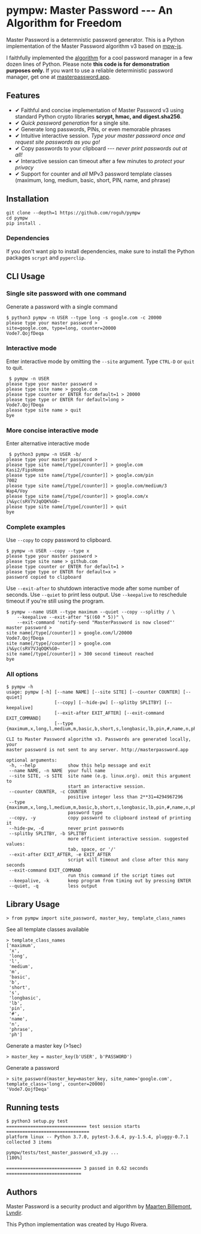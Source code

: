 # pympw: Master Password --- An Algorithm for Freedom

Master Password is a determnistic password generator.
This is a Python implementation of the Master Password algorithm v3 based on 
[mpw-js](https://github.com/tmthrgd/mpw-js).

I faithfully implemented the [algorithm](http://www.masterpasswordapp.com/masterpassword-algorithm.pdf) for a cool password manager in a few dozen lines of Python. Please note **this code is for demonstration purposes only.** If you want to use a reliable deterministic password manager, get one at [masterpassword.app](http://masterpassword.app).

## **Features**

- ✔ Faithful and concise implementation of Master Password v3 using standard Python crypto libraries **scrypt, hmac, and digest.sha256**.
- ✔ *Quick password generation* for a single site.
- ✔ Generate long passwords, PINs, or even memorable phrases 
- ✔ Intuitive interactive session. *Type your master password once and request site passwords as you go!*
- ✔ Copy passwords to your clipboard --- *never print passwords out at all!*
- ✔ Interactive session can timeout after a few minutes to *protect your privacy*
- ✔ Support for counter and *all* MPv3 password template classes (maximum, long, medium, basic, short, PIN, name, and phrase)

## Installation

```
git clone --depth=1 https://github.com/roguh/pympw
cd pympw 
pip install .
```

### Dependencies

If you don't want pip to install dependencies, make sure to install the Python packages `scrypt` and `pyperclip`.

## CLI Usage

### Single site password with one command

Generate a password with a single command

```
$ python3 pympw -n USER --type long -s google.com -c 20000
please type your master password >
site=google.com, type=long, counter=20000
Vode7.QojfDeqa
```

### Interactive mode

Enter interactive mode by omitting the `--site` argument. Type `CTRL-D` or `quit` to quit.

```
 $ pympw -n USER
please type your master password >
please type site name > google.com
please type counter or ENTER for default=1 > 20000
please type type or ENTER for default=long >
Vode7.QojfDeqa
please type site name > quit
bye
```

### More concise interactive mode

Enter alternative interactive mode

```
 $ python3 pympw -n USER -b/
please type your master password >
please type site name[/type[/counter]] > google.com
Kasi2/FipsHonm
please type site name[/type[/counter]] > google.com/pin
7002
please type site name[/type[/counter]] > google.com/medium/3
Wap4/Voy
please type site name[/type[/counter]] > google.com/x
i%&yc(sRV7VJqOQK%G0~
please type site name[/type[/counter]] > quit
bye
```

### Complete examples 

Use `--copy` to copy password to clipboard.

```
$ pympw -n USER --copy --type x
please type your master password >
please type site name > github.com
please type counter or ENTER for default=1 >
please type type or ENTER for default=x >
password copied to clipboard
```

Use `--exit-after` to shutdown interactive mode after some number of seconds.
Use `--quiet` to print less output.
Use `--keepalive` to reschedule timeout if you're still using the program.

```
$ pympw --name USER --type maximum --quiet --copy --splitby / \
    --keepalive --exit-after "$((60 * 5))" \
    --exit-command 'notify-send "MasterPassword is now closed"'
master password >
site name[/type[/counter]] > google.com/l/20000
Vode7.QojfDeqa
site name[/type[/counter]] > google.com
i%&yc(sRV7VJqOQK%G0~
site name[/type[/counter]] > 300 second timeout reached
bye
```

### All options 

```
$ pympw -h
usage: pympw [-h] [--name NAME] [--site SITE] [--counter COUNTER] [--quiet]
                  [--copy] [--hide-pw] [--splitby SPLITBY] [--keepalive]
                  [--exit-after EXIT_AFTER] [--exit-command EXIT_COMMAND]
                  [--type {maximum,x,long,l,medium,m,basic,b,short,s,longbasic,lb,pin,#,name,n,phrase,ph}]

CLI to Master Password algorithm v3. Passwords are generated locally, your
master password is not sent to any server. http://masterpassword.app

optional arguments:
 -h, --help            show this help message and exit
 --name NAME, -n NAME  your full name
 --site SITE, -s SITE  site name (e.g. linux.org). omit this argument to
                       start an interactive session.
 --counter COUNTER, -c COUNTER
                       positive integer less than 2**31=4294967296
 --type {maximum,x,long,l,medium,m,basic,b,short,s,longbasic,lb,pin,#,name,n,phrase,ph}
                       password type
 --copy, -y            copy password to clipboard instead of printing it
 --hide-pw, -d         never print passwords
 --splitby SPLITBY, -b SPLITBY
                       more efficient interactive session. suggested values:
                       tab, space, or '/'
 --exit-after EXIT_AFTER, -e EXIT_AFTER
                       script will timeout and close after this many seconds
 --exit-command EXIT_COMMAND
                       run this command if the script times out
 --keepalive, -k       keep program from timing out by pressing ENTER
 --quiet, -q           less output
```


## Library Usage

```
> from pympw import site_password, master_key, template_class_names 
```

See all template classes available 

```
> template_class_names 
['maximum',
 'x',
 'long',
 'l',
 'medium',
 'm',
 'basic',
 'b',
 'short',
 's',
 'longbasic',
 'lb',
 'pin',
 '#',
 'name',
 'n',
 'phrase',
 'ph']
```

Generate a master key (>1sec)

```
> master_key = master_key(b'USER', b'PASSWORD')
```

Generate a password

```
> site_password(master_key=master_key, site_name='google.com', template_class='long', counter=20000)
'Vode7.QojfDeqa'
```

## Running tests

```
$ python3 setup.py test
============================== test session starts ===============================
platform linux -- Python 3.7.0, pytest-3.6.4, py-1.5.4, pluggy-0.7.1
collected 3 items                                                                

pympw/tests/test_master_password_v3.py ...                       [100%]

============================ 3 passed in 0.62 seconds ============================
```

## Authors

Master Password is a security product and algorithm by [Maarten Billemont](http://lhunath.com/), [Lyndir](http://www.lyndir.com/).

This Python implementation was created by Hugo Rivera.

